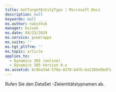 ```yaml
---
title: GetTargetEntityType | Microsoft Docs
description: null
keywords: null
ms.author: nabuthuk
manager: kvivek
ms.date: 04/23/2019
ms.service: powerapps
ms.suite: ''
ms.tgt_pltfrm: ''
ms.topic: article
applies_to:
  - Dynamics 365 (online)
  - Dynamics 365 Version 9.x
ms.assetid: 6c9ba34d-579a-4378-b47b-ba1205e9bdf1
---
```


Rufen Sie den DataSet -Zielentitätstypnamen ab.
